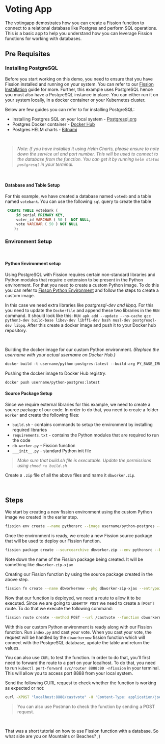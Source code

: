 # Voting App

The votingapp demostrates how you can create a Fission function to connect to a relational database like Postgres and perform SQL operations.
This is a basic app to help you understand how you can leverage Fission functions for working with databases.

## Pre Requisites

### Installing PostgreSQL

Before you start working on this demo, you need to ensure that you have Fission installed and running on your system.
You can refer to our [Fission Installation](https://fission.io/docs/installation/) guide for more.
Further, this example uses PostgreSQL hence you must also have a PostgreSQL instance in place.
You can either run it on your system locally, in a docker container or your Kubernetes cluster.

Below are few guides you can refer to for installing PostgreSQL:

- Installing Postgres SQL on your local system - <a href="https://www.postgresql.org/download/" target="_blank">Postgresql.org</a>
- Postgres Docker container - <a href="https://hub.docker.com/_/postgres" target="_blank">Docker Hub</a>
- Postgres HELM charts - <a href="https://bitnami.com/stack/postgresql/helm" target="_blank">Bitnami</a>
  
<br>

> *Note: If you have installed it using Helm Charts, please ensure to note down the service url and port number. 
> This will be used to connect to the database from the function. You can get it by running  `helm status postgresql` in your terminal.*

<br>

#### Database and Table Setup

For this example, we have created a database named `votedb` and a table named `votebank`. You can use the following `sql` query to create the table

``` sql
 CREATE TABLE votebank (
     id serial PRIMARY KEY,
     voter_id VARCHAR ( 50 )  NOT NULL,
     vote VARCHAR ( 50 ) NOT NULL
    );
```

### Environment Setup

<br>

#### Python Environment setup

Using PostgreSQL with Fission requires certain non-standard libraries and Python modules that require c extension to be present in the Python environment.
For that you need to create a custom Python image.
To do this you can refer to [Fisson Python Environment](https://github.com/fission/environments/tree/master/python) and follow the steps to create a custom image.

In this case we need extra libraries like *postgresql-dev and libpq*. For this you need to update the `Dockerfile` and append these two libraries  in the `RUN` command.
It should look like this: `RUN apk add --update --no-cache gcc python3-dev build-base libev-dev libffi-dev bash musl-dev postgresql-dev libpq`.
After this create a docker image and push it to your Docker hub repository.

<br>

Building the docker image for our custom Python environment. *(Replace the username with your actual username on Docker Hub.)*

``` dockerfile
docker build -t username/python-postgres:latest --build-arg PY_BASE_IMG=3.7-alpine -f Dockerfile .
```

Pushing the docker image to Docker Hub registry:

``` dockerfile
docker push username/python-postgres:latest
```

#### Source Package Setup

Since we require external libraries for this example, we need to create a source package of our code.
In order to do that, you need to create a folder `Worker` and create the following files:

- `build.sh` - contains commands to setup the environment by installing required libraries
- `requirements.txt` - contains the Python modules that are required to run the code
- `db-worker.py` - Fission function
- `___init__.py` - standard Python init file

> *Make sure that build.sh file is executable. Update the permissions using `chmod +x build.sh`*
  
Create a `.zip` file of all the above files and name it `dbworker.zip`.

<br>

## Steps

We start by creating a new fission environment using the custom Python image we created in the earler step.

```bash
fission env create --name pythonsrc --image username/python-postgres --builder fission/python-builder:latest
```

Once the environment is ready, we create a new Fission source package that will be used to deploy our Fission function.

```bash
fission package create --sourcearchive dbworker.zip --env pythonsrc --buildcmd "./build.sh"
```

Note down the name of the Fission package being created.
It will be something like `dbworker-zip-xjax`

Creating our Fission function by using the source package created in the above step.

```bash
fission fn create --name dbworkernew --pkg dbworker-zip-xjax --entrypoint "db-worker.main"
```

Now that our function is deployed, we need a route to allow it to be executed.
Since we are going to use`HTTP POST` we need to create a `[POST]` route.
To do that we execute the following command:

```bash
fission route create --method POST --url /castvote --function dbworkernew
```

With this our custom Python environment is ready along with our Fission function.
Run `index.py` and cast your vote. When you cast your vote, the request will be handled by the `dbworkernew` fission function which will connect with the PostgreSQL database, update the table and return the values.

You can also use `CURL` to test the function.
In order to do that, you'll first need to forward the route to a port on your localhost.
To do that, you need to run `kubectl port-forward svc/router 8888:80 -nfission` in your terminal.
This will allow you to access port 8888 from your local system.

Send the following CURL request to check whether the function is working as expected or not:

```bash
curl -XPOST "localhost:8888/castvote" -H 'Content-Type: application/json' -d '{"vote":"a";"voter_id":"afdad"}'
```

> You can also use Postman to check the function by sending a POST request.

<br>

That was a short tutorial on how to use Fission function with a database. So what side are you on Mountains or Beaches? ;)
